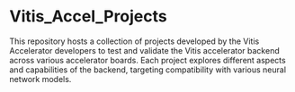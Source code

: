 # Vitis_Accel_Projects
This repository hosts a collection of projects developed by the Vitis Accelerator developers to test and validate the Vitis accelerator backend across various accelerator boards. Each project explores different aspects and capabilities of the backend, targeting compatibility with various neural network models.
